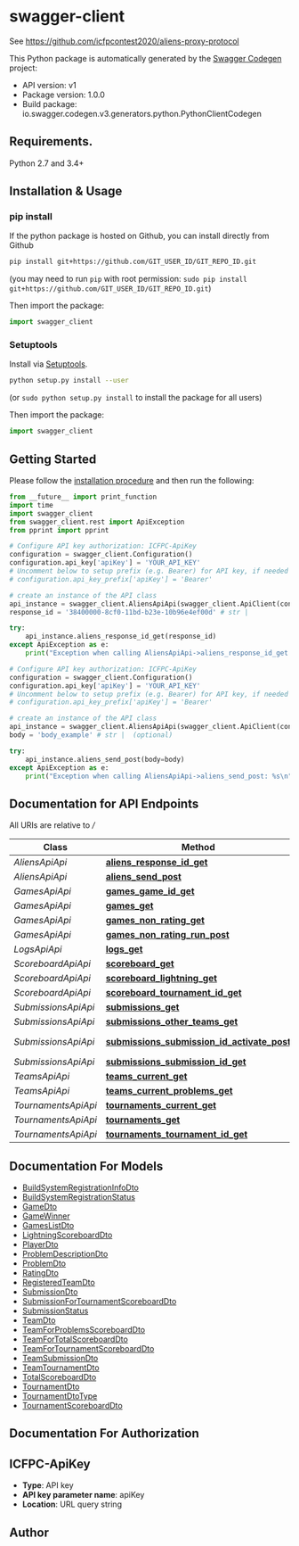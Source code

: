 # swagger-client
See <a href='https://github.com/icfpcontest2020/aliens-proxy-protocol' target='_blank'>https://github.com/icfpcontest2020/aliens-proxy-protocol<a/>

This Python package is automatically generated by the [Swagger Codegen](https://github.com/swagger-api/swagger-codegen) project:

- API version: v1
- Package version: 1.0.0
- Build package: io.swagger.codegen.v3.generators.python.PythonClientCodegen

## Requirements.

Python 2.7 and 3.4+

## Installation & Usage
### pip install

If the python package is hosted on Github, you can install directly from Github

```sh
pip install git+https://github.com/GIT_USER_ID/GIT_REPO_ID.git
```
(you may need to run `pip` with root permission: `sudo pip install git+https://github.com/GIT_USER_ID/GIT_REPO_ID.git`)

Then import the package:
```python
import swagger_client 
```

### Setuptools

Install via [Setuptools](http://pypi.python.org/pypi/setuptools).

```sh
python setup.py install --user
```
(or `sudo python setup.py install` to install the package for all users)

Then import the package:
```python
import swagger_client
```

## Getting Started

Please follow the [installation procedure](#installation--usage) and then run the following:

```python
from __future__ import print_function
import time
import swagger_client
from swagger_client.rest import ApiException
from pprint import pprint

# Configure API key authorization: ICFPC-ApiKey
configuration = swagger_client.Configuration()
configuration.api_key['apiKey'] = 'YOUR_API_KEY'
# Uncomment below to setup prefix (e.g. Bearer) for API key, if needed
# configuration.api_key_prefix['apiKey'] = 'Bearer'

# create an instance of the API class
api_instance = swagger_client.AliensApiApi(swagger_client.ApiClient(configuration))
response_id = '38400000-8cf0-11bd-b23e-10b96e4ef00d' # str | 

try:
    api_instance.aliens_response_id_get(response_id)
except ApiException as e:
    print("Exception when calling AliensApiApi->aliens_response_id_get: %s\n" % e)

# Configure API key authorization: ICFPC-ApiKey
configuration = swagger_client.Configuration()
configuration.api_key['apiKey'] = 'YOUR_API_KEY'
# Uncomment below to setup prefix (e.g. Bearer) for API key, if needed
# configuration.api_key_prefix['apiKey'] = 'Bearer'

# create an instance of the API class
api_instance = swagger_client.AliensApiApi(swagger_client.ApiClient(configuration))
body = 'body_example' # str |  (optional)

try:
    api_instance.aliens_send_post(body=body)
except ApiException as e:
    print("Exception when calling AliensApiApi->aliens_send_post: %s\n" % e)
```

## Documentation for API Endpoints

All URIs are relative to */*

Class | Method | HTTP request | Description
------------ | ------------- | ------------- | -------------
*AliensApiApi* | [**aliens_response_id_get**](docs/AliensApiApi.md#aliens_response_id_get) | **GET** /aliens/{responseId} | 
*AliensApiApi* | [**aliens_send_post**](docs/AliensApiApi.md#aliens_send_post) | **POST** /aliens/send | 
*GamesApiApi* | [**games_game_id_get**](docs/GamesApiApi.md#games_game_id_get) | **GET** /games/{gameId} | 
*GamesApiApi* | [**games_get**](docs/GamesApiApi.md#games_get) | **GET** /games | 
*GamesApiApi* | [**games_non_rating_get**](docs/GamesApiApi.md#games_non_rating_get) | **GET** /games/non-rating | 
*GamesApiApi* | [**games_non_rating_run_post**](docs/GamesApiApi.md#games_non_rating_run_post) | **POST** /games/non-rating/run | 
*LogsApiApi* | [**logs_get**](docs/LogsApiApi.md#logs_get) | **GET** /logs | 
*ScoreboardApiApi* | [**scoreboard_get**](docs/ScoreboardApiApi.md#scoreboard_get) | **GET** /scoreboard | 
*ScoreboardApiApi* | [**scoreboard_lightning_get**](docs/ScoreboardApiApi.md#scoreboard_lightning_get) | **GET** /scoreboard/lightning | 
*ScoreboardApiApi* | [**scoreboard_tournament_id_get**](docs/ScoreboardApiApi.md#scoreboard_tournament_id_get) | **GET** /scoreboard/{tournamentId} | 
*SubmissionsApiApi* | [**submissions_get**](docs/SubmissionsApiApi.md#submissions_get) | **GET** /submissions | 
*SubmissionsApiApi* | [**submissions_other_teams_get**](docs/SubmissionsApiApi.md#submissions_other_teams_get) | **GET** /submissions/other-teams | 
*SubmissionsApiApi* | [**submissions_submission_id_activate_post**](docs/SubmissionsApiApi.md#submissions_submission_id_activate_post) | **POST** /submissions/{submissionId}/activate | 
*SubmissionsApiApi* | [**submissions_submission_id_get**](docs/SubmissionsApiApi.md#submissions_submission_id_get) | **GET** /submissions/{submissionId} | 
*TeamsApiApi* | [**teams_current_get**](docs/TeamsApiApi.md#teams_current_get) | **GET** /teams/current | 
*TeamsApiApi* | [**teams_current_problems_get**](docs/TeamsApiApi.md#teams_current_problems_get) | **GET** /teams/current/problems | 
*TournamentsApiApi* | [**tournaments_current_get**](docs/TournamentsApiApi.md#tournaments_current_get) | **GET** /tournaments/current | 
*TournamentsApiApi* | [**tournaments_get**](docs/TournamentsApiApi.md#tournaments_get) | **GET** /tournaments | 
*TournamentsApiApi* | [**tournaments_tournament_id_get**](docs/TournamentsApiApi.md#tournaments_tournament_id_get) | **GET** /tournaments/{tournamentId} | 

## Documentation For Models

 - [BuildSystemRegistrationInfoDto](docs/BuildSystemRegistrationInfoDto.md)
 - [BuildSystemRegistrationStatus](docs/BuildSystemRegistrationStatus.md)
 - [GameDto](docs/GameDto.md)
 - [GameWinner](docs/GameWinner.md)
 - [GamesListDto](docs/GamesListDto.md)
 - [LightningScoreboardDto](docs/LightningScoreboardDto.md)
 - [PlayerDto](docs/PlayerDto.md)
 - [ProblemDescriptionDto](docs/ProblemDescriptionDto.md)
 - [ProblemDto](docs/ProblemDto.md)
 - [RatingDto](docs/RatingDto.md)
 - [RegisteredTeamDto](docs/RegisteredTeamDto.md)
 - [SubmissionDto](docs/SubmissionDto.md)
 - [SubmissionForTournamentScoreboardDto](docs/SubmissionForTournamentScoreboardDto.md)
 - [SubmissionStatus](docs/SubmissionStatus.md)
 - [TeamDto](docs/TeamDto.md)
 - [TeamForProblemsScoreboardDto](docs/TeamForProblemsScoreboardDto.md)
 - [TeamForTotalScoreboardDto](docs/TeamForTotalScoreboardDto.md)
 - [TeamForTournamentScoreboardDto](docs/TeamForTournamentScoreboardDto.md)
 - [TeamSubmissionDto](docs/TeamSubmissionDto.md)
 - [TeamTournamentDto](docs/TeamTournamentDto.md)
 - [TotalScoreboardDto](docs/TotalScoreboardDto.md)
 - [TournamentDto](docs/TournamentDto.md)
 - [TournamentDtoType](docs/TournamentDtoType.md)
 - [TournamentScoreboardDto](docs/TournamentScoreboardDto.md)

## Documentation For Authorization


## ICFPC-ApiKey

- **Type**: API key
- **API key parameter name**: apiKey
- **Location**: URL query string


## Author


